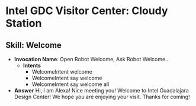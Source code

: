 # Intel GDC Visitor Center: Cloudy Station

## Skill: Welcome

- __Invocation Name__: Open Robot Welcome, Ask Robot Welcome...
  - __Intents__
    - WelcomeIntent welcome
    - WelcomeIntent say welcome
    - WelcomeIntent say welcome all
- __Answer__ Hi, I am Alexa! Nice meeting you! Welcome to Intel Guadalajara Design Center! We hope you are enjoying your visit. Thanks for coming!
